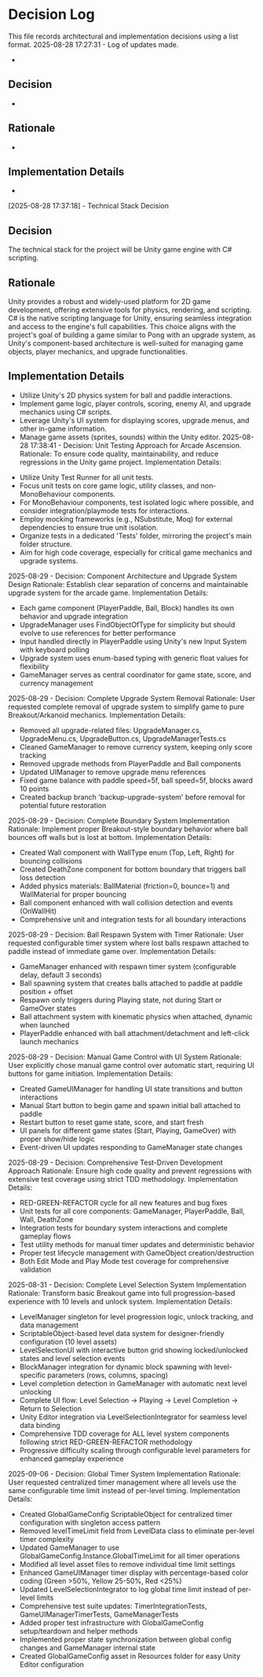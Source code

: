 # Decision Log

This file records architectural and implementation decisions using a list format.
2025-08-28 17:27:31 - Log of updates made.

*

## Decision

*

## Rationale

*

## Implementation Details

*
[2025-08-28 17:37:18] - Technical Stack Decision
## Decision
The technical stack for the project will be Unity game engine with C# scripting.

## Rationale
Unity provides a robust and widely-used platform for 2D game development, offering extensive tools for physics, rendering, and scripting. C# is the native scripting language for Unity, ensuring seamless integration and access to the engine's full capabilities. This choice aligns with the project's goal of building a game similar to Pong with an upgrade system, as Unity's component-based architecture is well-suited for managing game objects, player mechanics, and upgrade functionalities.

## Implementation Details
*   Utilize Unity's 2D physics system for ball and paddle interactions.
*   Implement game logic, player controls, scoring, enemy AI, and upgrade mechanics using C# scripts.
*   Leverage Unity's UI system for displaying scores, upgrade menus, and other in-game information.
*   Manage game assets (sprites, sounds) within the Unity editor.
2025-08-28 17:38:41 - Decision: Unit Testing Approach for Arcade Ascension.
Rationale: To ensure code quality, maintainability, and reduce regressions in the Unity game project.
Implementation Details:
- Utilize Unity Test Runner for all unit tests.
- Focus unit tests on core game logic, utility classes, and non-MonoBehaviour components.
- For MonoBehaviour components, test isolated logic where possible, and consider integration/playmode tests for interactions.
- Employ mocking frameworks (e.g., NSubstitute, Moq) for external dependencies to ensure true unit isolation.
- Organize tests in a dedicated 'Tests' folder, mirroring the project's main folder structure.
- Aim for high code coverage, especially for critical game mechanics and upgrade systems.

2025-08-29 - Decision: Component Architecture and Upgrade System Design
Rationale: Establish clear separation of concerns and maintainable upgrade system for the arcade game.
Implementation Details:
- Each game component (PlayerPaddle, Ball, Block) handles its own behavior and upgrade integration
- UpgradeManager uses FindObjectOfType for simplicity but should evolve to use references for better performance
- Input handled directly in PlayerPaddle using Unity's new Input System with keyboard polling
- Upgrade system uses enum-based typing with generic float values for flexibility
- GameManager serves as central coordinator for game state, score, and currency management

2025-08-29 - Decision: Complete Upgrade System Removal
Rationale: User requested complete removal of upgrade system to simplify game to pure Breakout/Arkanoid mechanics.
Implementation Details:
- Removed all upgrade-related files: UpgradeManager.cs, UpgradeMenu.cs, UpgradeButton.cs, UpgradeManagerTests.cs
- Cleaned GameManager to remove currency system, keeping only score tracking
- Removed upgrade methods from PlayerPaddle and Ball components
- Updated UIManager to remove upgrade menu references
- Fixed game balance with paddle speed=5f, ball speed=5f, blocks award 10 points
- Created backup branch 'backup-upgrade-system' before removal for potential future restoration

2025-08-29 - Decision: Complete Boundary System Implementation
Rationale: Implement proper Breakout-style boundary behavior where ball bounces off walls but is lost at bottom.
Implementation Details:
- Created Wall component with WallType enum (Top, Left, Right) for bouncing collisions
- Created DeathZone component for bottom boundary that triggers ball loss detection
- Added physics materials: BallMaterial (friction=0, bounce=1) and WallMaterial for proper bouncing
- Ball component enhanced with wall collision detection and events (OnWallHit)
- Comprehensive unit and integration tests for all boundary interactions

2025-08-29 - Decision: Ball Respawn System with Timer
Rationale: User requested configurable timer system where lost balls respawn attached to paddle instead of immediate game over.
Implementation Details:
- GameManager enhanced with respawn timer system (configurable delay, default 3 seconds)
- Ball spawning system that creates balls attached to paddle at paddle position + offset
- Respawn only triggers during Playing state, not during Start or GameOver states
- Ball attachment system with kinematic physics when attached, dynamic when launched
- PlayerPaddle enhanced with ball attachment/detachment and left-click launch mechanics

2025-08-29 - Decision: Manual Game Control with UI System
Rationale: User explicitly chose manual game control over automatic start, requiring UI buttons for game initiation.
Implementation Details:
- Created GameUIManager for handling UI state transitions and button interactions
- Manual Start button to begin game and spawn initial ball attached to paddle
- Restart button to reset game state, score, and start fresh
- UI panels for different game states (Start, Playing, GameOver) with proper show/hide logic
- Event-driven UI updates responding to GameManager state changes

2025-08-29 - Decision: Comprehensive Test-Driven Development Approach
Rationale: Ensure high code quality and prevent regressions with extensive test coverage using strict TDD methodology.
Implementation Details:
- RED-GREEN-REFACTOR cycle for all new features and bug fixes
- Unit tests for all core components: GameManager, PlayerPaddle, Ball, Wall, DeathZone
- Integration tests for boundary system interactions and complete gameplay flows
- Test utility methods for manual timer updates and deterministic behavior
- Proper test lifecycle management with GameObject creation/destruction
- Both Edit Mode and Play Mode test coverage for comprehensive validation

2025-08-31 - Decision: Complete Level Selection System Implementation
Rationale: Transform basic Breakout game into full progression-based experience with 10 levels and unlock system.
Implementation Details:
- LevelManager singleton for level progression logic, unlock tracking, and data management
- ScriptableObject-based level data system for designer-friendly configuration (10 level assets)
- LevelSelectionUI with interactive button grid showing locked/unlocked states and level selection events
- BlockManager integration for dynamic block spawning with level-specific parameters (rows, columns, spacing)
- Level completion detection in GameManager with automatic next level unlocking
- Complete UI flow: Level Selection → Playing → Level Completion → Return to Selection
- Unity Editor integration via LevelSelectionIntegrator for seamless level data binding
- Comprehensive TDD coverage for ALL level system components following strict RED-GREEN-REFACTOR methodology
- Progressive difficulty scaling through configurable level parameters for enhanced gameplay experience

2025-09-06 - Decision: Global Timer System Implementation
Rationale: User requested centralized timer management where all levels use the same configurable time limit instead of per-level timing.
Implementation Details:
- Created GlobalGameConfig ScriptableObject for centralized timer configuration with singleton access pattern
- Removed levelTimeLimit field from LevelData class to eliminate per-level timer complexity
- Updated GameManager to use GlobalGameConfig.Instance.GlobalTimeLimit for all timer operations
- Modified all level asset files to remove individual time limit settings
- Enhanced GameUIManager timer display with percentage-based color coding (Green >50%, Yellow 25-50%, Red <25%)
- Updated LevelSelectionIntegrator to log global time limit instead of per-level limits
- Comprehensive test suite updates: TimerIntegrationTests, GameUIManagerTimerTests, GameManagerTests
- Added proper test infrastructure with GlobalGameConfig setup/teardown and helper methods
- Implemented proper state synchronization between global config changes and GameManager internal state
- Created GlobalGameConfig asset in Resources folder for easy Unity Editor configuration